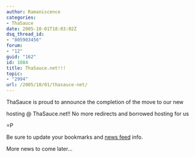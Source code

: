 ```yaml
---
author: Ramaniscence
categories:
- ThaSauce
date: 2005-10-01T18:03:02Z
dsq_thread_id:
- "805903456"
forum:
- "12"
guid: "162"
id: 1084
title: ThaSauce.net!!!
topic:
- "2994"
url: /2005/10/01/thasauce-net/
---
```


ThaSauce is proud to announce the completion of the move to our new
  
hosting @ ThaSauce.net!! No more redirects and borrowed hosting for us
  
=P

Be sure to update your bookmarks and <a href="backend.php" target="_self">news feed</a> info.
  
More news to come later&#8230;